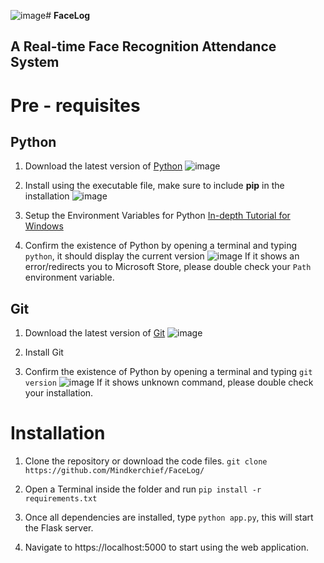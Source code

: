 ![image](https://github.com/Mindkerchief/FaceLog/assets/110330524/22fa61a6-cf72-4240-873f-d37df15a62e9)# **FaceLog**
## A Real-time Face Recognition Attendance System

# Pre - requisites
## Python
1) Download the latest version of [Python](https://www.python.org/downloads/)
![image](https://github.com/Mindkerchief/FaceLog/assets/110330524/a64bbcd7-7c01-46f7-a329-62b532e94b0a)


2) Install using the executable file, make sure to include **pip** in the installation
![image](https://github.com/Mindkerchief/FaceLog/assets/110330524/109a5ee6-bacb-4f0f-ab3f-81a9cd980f42)


3) Setup the Environment Variables for Python [In-depth Tutorial for Windows](https://www.makeuseof.com/python-windows-path/)

4) Confirm the existence of Python by opening a terminal and typing `python`, it should display the current version
![image](https://github.com/Mindkerchief/FaceLog/assets/110330524/5dcd96a8-a59a-47a7-8243-1c4338af790a)
If it shows an error/redirects you to Microsoft Store, please double check your `Path` environment variable.

## Git
1) Download the latest version of [Git](https://git-scm.com/downloads)
![image](https://github.com/Mindkerchief/FaceLog/assets/110330524/2caeebb2-6303-4d68-afd4-a07b79e187e9)

2) Install Git

3) Confirm the existence of Python by opening a terminal and typing `git version`
![image](https://github.com/Mindkerchief/FaceLog/assets/110330524/b3b30191-0585-426d-819e-01457b284b44)
If it shows unknown command, please double check your installation.

# Installation
1. Clone the repository or download the code files. `git clone
https://github.com/Mindkerchief/FaceLog/`
2. Open a Terminal inside the folder and run `pip install -r requirements.txt`

3. Once all dependencies are installed, type `python app.py`, this will start the Flask server.

4. Navigate to https://localhost:5000 to start using the web application.

